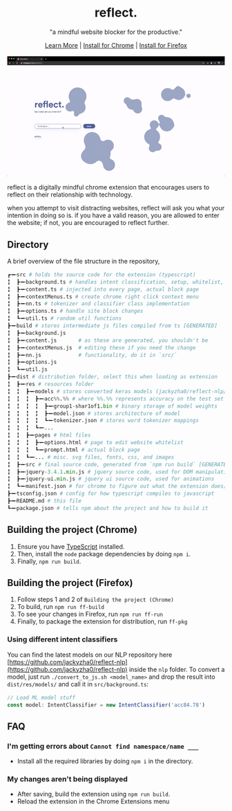 <p align="center">
    <h1 align="center" >reflect.</h1>
    <p align="center">
        "a mindful website blocker for the productive."
    </p>
    <div align="center">
        <a href="https://getreflect.app/">Learn More</a> | <a href="https://chrome.google.com/webstore/detail/reflect-a-mindful-website/bicebchdpeichdlmoaflplakefkjkade">Install for Chrome</a> | <a href="https://addons.mozilla.org/en-US/firefox/addon/reflect-app/">Install for Firefox</a>
    </div>
    <br />
    <img src="assets/video_demo.gif" alt="Video Demo">
</p>

reflect is a digitally mindful chrome extension that encourages users to reflect on their relationship with technology.

when you attempt to visit distracting websites, reflect will ask you what your intention in doing so is. if you have a valid reason, you are allowed to enter the website; if not, you are encouraged to reflect further.

## Directory

A brief overview of the file structure in the repository,

```python
┏╼╾src # holds the source code for the extension (typescript)
╏  ┣╼╾background.ts # handles intent classification, setup, whitelist, etc.
╏  ┣╼╾content.ts # injected into every page, actual block page
╏  ┣╼╾contextMenus.ts # create chrome right click context menu
╏  ┣╼╾nn.ts # tokenizer and classifier class implementation
╏  ┣╼╾options.ts # handle site block changes
╏  ┗╼╾util.ts # random util functions
┣╼╾build # stores intermediate js files compiled from ts [GENERATED]
╏  ┣╼╾background.js
╏  ┣╼╾content.js       # as these are generated, you shouldn't be
╏  ┣╼╾contextMenus.js  # editing these if you need the change
╏  ┣╼╾nn.js            # functionality, do it in `src/`
╏  ┣╼╾options.js
╏  ┗╼╾util.js
┣╼╾dist # distribution folder, select this when loading as extension
╏  ┣╼╾res # resources folder
╏  ╏  ┣╼╾models # stores converted keras models (jackyzha0/reflect-nlp/nlp)
╏  ╏  ╏  ┣╼╾acc%%.%% # where %%.%% represents accuracy on the test set
╏  ╏  ╏  ╏  ┣╼╾group1-shar1of1.bin # binary storage of model weights
╏  ╏  ╏  ╏  ┣╼╾model.json # stores architecture of model
╏  ╏  ╏  ╏  ┗╼╾tokenizer.json # stores word tokenizer mappings
╏  ╏  ╏  ┗╼╾...
╏  ╏  ┣╼╾pages # html files
╏  ╏  ╏  ┣╼╾options.html # page to edit website whitelist
╏  ╏  ╏  ┗╼╾prompt.html # actual block page
╏  ╏  ┗╼╾... # misc. svg files, fonts, css, and images
╏  ┣╼╾src # final source code, generated from `npm run build` [GENERATED]
╏  ┣╼╾jquery-3.4.1.min.js # jquery source code, used for DOM manipulation
╏  ┣╼╾jquery-ui.min.js # jquery ui source code, used for animations
╏  ┗╼╾manifest.json # for chrome to figure out what the extension does/needs
┣╼╾tsconfig.json # config for how typescript compiles to javascript
┣╼╾README.md # this file
┗╼╾package.json # tells npm about the project and how to build it
```

## Building the project (Chrome)

1. Ensure you have [TypeScript](https://www.typescriptlang.org/) installed.
2. Then, install the `node` package dependencies by doing `npm i`.
3. Finally, `npm run build`.

## Building the project (Firefox)

1. Follow steps 1 and 2 of `Building the project (Chrome)`
2. To build, run `npm run ff-build`
3. To see your changes in Firefox, run `npm run ff-run`
4. Finally, to package the extension for distribution, run `ff-pkg`

### Using different intent classifiers

You can find the latest models on our NLP repository here [https://github.com/jackyzha0/reflect-nlp](https://github.com/jackyzha0/reflect-nlp) inside the `nlp` folder. To convert a model, just run `./convert_to_js.sh <model_name>` and drop the result into `dist/res/models/` and call it in `src/background.ts`:

```typescript
// Load ML model stuff
const model: IntentClassifier = new IntentClassifier('acc84.78')
```

## FAQ

### I'm getting errors about `Cannot find namespace/name ___`

-   Install all the required libraries by doing `npm i` in the directory.

### My changes aren't being displayed

-   After saving, build the extension using `npm run build`.
-   Reload the extension in the Chrome Extensions menu
